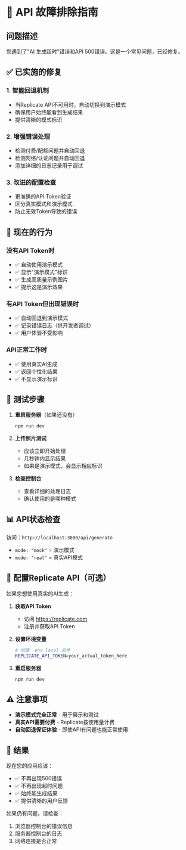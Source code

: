# 🔧 API 故障排除指南

## 问题描述
您遇到了"AI 生成超时"错误和API 500错误。这是一个常见问题，已经修复。

## ✅ 已实施的修复

### 1. **智能回退机制**
- 当Replicate API不可用时，自动切换到演示模式
- 确保用户始终能看到生成结果
- 提供清晰的模式标识

### 2. **增强错误处理**
- 检测付费/配额问题并自动回退
- 检测网络/认证问题并自动回退
- 添加详细的日志记录用于调试

### 3. **改进的配置检查**
- 更准确的API Token验证
- 区分真实模式和演示模式
- 防止无效Token导致的错误

## 🎯 现在的行为

### **没有API Token时**
- ✅ 自动使用演示模式
- ✅ 显示"演示模式"标识
- ✅ 生成高质量示例图片
- ✅ 提示这是演示效果

### **有API Token但出现错误时**
- ✅ 自动回退到演示模式
- ✅ 记录错误日志（供开发者调试）
- ✅ 用户体验不受影响

### **API正常工作时**
- ✅ 使用真实AI生成
- ✅ 返回个性化结果
- ✅ 不显示演示标识

## 🧪 测试步骤

1. **重启服务器**（如果还没有）
   ```bash
   npm run dev
   ```

2. **上传照片测试**
   - 应该立即开始处理
   - 几秒钟内显示结果
   - 如果是演示模式，会显示相应标识

3. **检查控制台**
   - 查看详细的处理日志
   - 确认使用的是哪种模式

## 📊 API状态检查

访问：`http://localhost:3000/api/generate`
- `mode: "mock"` = 演示模式
- `mode: "real"` = 真实API模式

## 🔑 配置Replicate API（可选）

如果您想使用真实的AI生成：

1. **获取API Token**
   - 访问 https://replicate.com
   - 注册并获取API Token

2. **设置环境变量**
   ```bash
   # 创建 .env.local 文件
   REPLICATE_API_TOKEN=your_actual_token_here
   ```

3. **重启服务器**
   ```bash
   npm run dev
   ```

## ⚠️ 注意事项

- **演示模式完全正常** - 用于展示和测试
- **真实API需要付费** - Replicate按使用量计费
- **自动回退保证体验** - 即使API有问题也能正常使用

## 🎉 结果

现在您的应用应该：
- ✅ 不再出现500错误
- ✅ 不再出现超时问题
- ✅ 始终能生成结果
- ✅ 提供清晰的用户反馈

如果仍有问题，请检查：
1. 浏览器控制台的错误信息
2. 服务器控制台的日志
3. 网络连接是否正常 